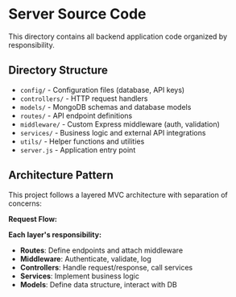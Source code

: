 # Server Source Code

This directory contains all backend application code organized by responsibility.

## Directory Structure

- `config/` - Configuration files (database, API keys)
- `controllers/` - HTTP request handlers
- `models/` - MongoDB schemas and database models
- `routes/` - API endpoint definitions
- `middleware/` - Custom Express middleware (auth, validation)
- `services/` - Business logic and external API integrations
- `utils/` - Helper functions and utilities
- `server.js` - Application entry point

## Architecture Pattern

This project follows a layered MVC architecture with separation of concerns:

**Request Flow:**

**Each layer's responsibility:**
- **Routes**: Define endpoints and attach middleware
- **Middleware**: Authenticate, validate, log
- **Controllers**: Handle request/response, call services
- **Services**: Implement business logic
- **Models**: Define data structure, interact with DB
